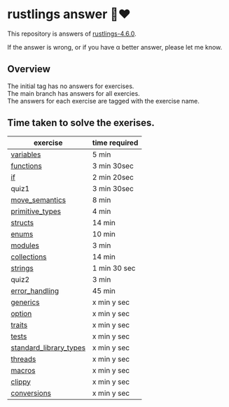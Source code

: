 # rustlings answer 🦀❤️

This repository is answers of [rustlings-4.6.0](https://github.com/rust-lang/rustlings).

If the answer is wrong, or if you have α better answer, please let me know.  
  
## Overview
The initial tag has no answers for exercises.  
The main branch has answers for all exercies.  
The answers for each exercise are tagged with the exercise name.

## Time taken to solve the exerises.

| exercise | time required |
| ---------- | -----------|
| [variables](./exercises/variables/README.md) | 5 min  |
| [functions](./exercises/functions/README.md) | 3 min 30sec |
| [if](./exercises/if/README.md) | 2 min 20sec |
| quiz1 | 3 min 30sec |
| [move_semantics](./exercises/move_semantics/README.md) | 8 min |
| [primitive_types](./exercises/primitive_types/README.md) | 4 min |
| [structs](./exercises/structs/README.md) | 14 min |
| [enums](./exercises/enums/README.md) | 10 min |
| [modules](./exercises/modules/README.md) | 3 min |
| [collections](./exercises/collections/README.md) | 14 min |
| [strings](./exercises/strings/README.md) | 1 min 30 sec |
| quiz2 | 3 min |
| [error_handling](./exercises/error_handling/README.md) | 45 min |
| [generics](./exercises/generics/README.md) | x min y sec |
| [option](./exercises/option/README.md) | x min y sec |
| [traits](./exercises/traits/README.md) | x min y sec |
| [tests](./exercises/tests/README.md) | x min y sec |
| [standard_library_types](./exercises/standard_library_types/README.md) | x min y sec |
| [threads](./exercises/threads/README.md) | x min y sec |
| [macros](./exercises/macros/README.md) | x min y sec |
| [clippy](./exercises/clippy/README.md) | x min y sec |
| [conversions](./exercises/conversions/README.md) | x min y sec |





